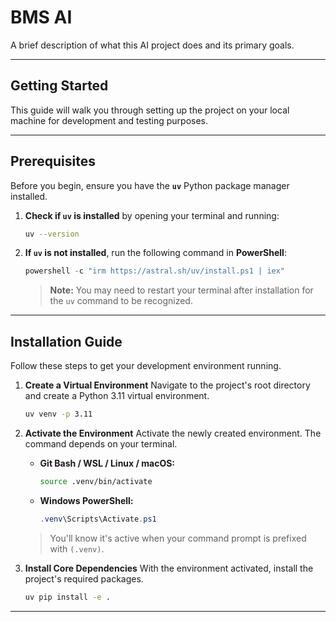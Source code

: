 # BMS AI

A brief description of what this AI project does and its primary goals.

***

## Getting Started

This guide will walk you through setting up the project on your local machine for development and testing purposes.

***

## Prerequisites

Before you begin, ensure you have the **`uv`** Python package manager installed.

1.  **Check if `uv` is installed** by opening your terminal and running:
    ```bash
    uv --version
    ```
2.  **If `uv` is not installed**, run the following command in **PowerShell**:
    ```powershell
    powershell -c "irm https://astral.sh/uv/install.ps1 | iex"
    ```
    > **Note:** You may need to restart your terminal after installation for the `uv` command to be recognized.

***

## Installation Guide

Follow these steps to get your development environment running.

1.  **Create a Virtual Environment**
    Navigate to the project's root directory and create a Python 3.11 virtual environment.
    ```bash
    uv venv -p 3.11
    ```

2.  **Activate the Environment**
    Activate the newly created environment. The command depends on your terminal.
    * **Git Bash / WSL / Linux / macOS:**
        ```bash
        source .venv/bin/activate
        ```
    * **Windows PowerShell:**
        ```powershell
        .venv\Scripts\Activate.ps1
        ```
    > You'll know it's active when your command prompt is prefixed with `(.venv)`.

3.  **Install Core Dependencies**
    With the environment activated, install the project's required packages.
    ```bash
    uv pip install -e .
    ```

***